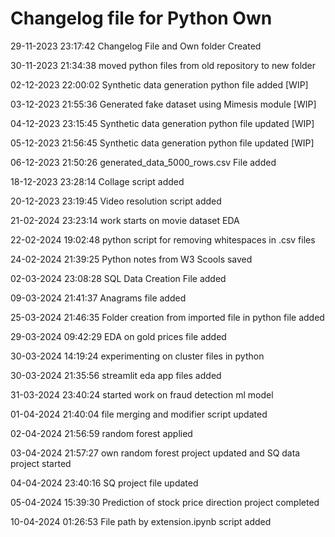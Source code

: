 # Changelog file for Python Own

29-11-2023 23:17:42 Changelog File and Own folder Created

30-11-2023 21:34:38 moved python files from old repository to new folder

02-12-2023 22:00:02 Synthetic data generation python file added [WIP]

03-12-2023 21:55:36 Generated fake dataset using Mimesis module [WIP]

04-12-2023 23:15:45 Synthetic data generation python file updated [WIP]

05-12-2023 21:56:45 Synthetic data generation python file updated [WIP]

06-12-2023 21:50:26 generated_data_5000_rows.csv File added

18-12-2023 23:28:14 Collage script added

20-12-2023 23:19:45 Video resolution script added

21-02-2024 23:23:14 work starts on movie dataset EDA

22-02-2024 19:02:48 python script for removing whitespaces in .csv files

24-02-2024 21:39:25 Python notes from W3 Scools saved

02-03-2024 23:08:28 SQL Data Creation File added

09-03-2024 21:41:37 Anagrams file added

25-03-2024 21:46:35 Folder creation from imported file in python file added

29-03-2024 09:42:29 EDA on gold prices file added

30-03-2024 14:19:24 experimenting on cluster files in python

30-03-2024 21:35:56 streamlit eda app files added

31-03-2024 23:40:24 started work on fraud detection ml model

01-04-2024 21:40:04 file merging and modifier script updated

02-04-2024 21:56:59 random forest applied

03-04-2024 21:57:27 own random forest project updated and SQ data project started

04-04-2024 23:40:16 SQ project file updated

05-04-2024 15:39:30 Prediction of stock price direction project completed

10-04-2024 01:26:53 File path by extension.ipynb script added